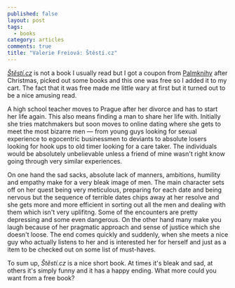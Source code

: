 ```yaml
---
published: false
layout: post
tags:
  - books
category: articles
comments: true
title: "Valerie Freiová: Štěstí.cz"
---
```


[*Štěstí.cz*](https://www.goodreads.com/book/show/18160824-t-st-cz) is not a book I usually read but I got a coupon from [Palmknihy](http://www.palmknihy.cz/) after Christmas, picked out some books and this one was free so I added it to my cart. The fact that it was free made me little wary at first but it turned out to be a nice amusing read.

A high school teacher moves to Prague after her divorce and has to start her life again. This also means finding a man to share her life with. Initially she tries matchmakers but soon moves to online dating where she gets to meet the most bizarre men &mdash; from young guys looking for sexual experience to egocentric businessmen to deviants to absolute losers looking for hook ups to old timer looking for a care taker. The individuals would be absolutely unbelievable unless a friend of mine wasn't right know going through very similar experiences.

On one hand the sad sacks, absolute lack of manners, ambitions, humility and empathy make for a very bleak image of men. The main character sets off on her quest being very meticulous, preparing for each date and being nervous but the sequence of terrible dates chips away at her resolve and she gets more and more efficient in sorting out all the men and dealing with them which isn't very uplifitng. Some of the encounters are pretty depressing and some even dangerous. On the other hand many make you laugh because of her pragmatic approach and sense of justice which she doesn't loose. The end comes quickly and suddenly, when she meets a nice guy who actually listens to her and is interested her for herself and just as a item to be checked out on some list of must-haves.

To sum up, *Štěstí.cz* is a nice short book. At times it's bleak and sad, at others it's simply funny and it has a happy ending. What more could you want from a free book?
